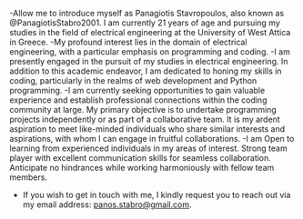  -Allow me to introduce myself as Panagiotis Stavropoulos, also known as @PanagiotisStabro2001. I am currently 21 years of age and pursuing my studies in the field of electrical engineering at the University of West Attica in Greece.
 -My profound interest lies in the domain of electrical engineering, with a particular emphasis on programming and coding.
 -I am presently engaged in the pursuit of my studies in electrical engineering. In addition to this academic endeavor, I am dedicated to honing my skills in coding, particularly in the realms of web development and Python programming.
 -I am currently seeking opportunities to gain valuable experience and establish professional connections within the coding community at large. My primary objective is to undertake programming projects independently or as part of a collaborative team. It is my ardent aspiration to meet like-minded individuals who share similar interests and aspirations, with whom I can engage in fruitful collaborations.
 -I am Open to learning from experienced individuals in my areas of interest. Strong team player with excellent communication skills for seamless collaboration. Anticipate no hindrances while working harmoniously with fellow team members.
 - If you wish to get in touch with me, I kindly request you to reach out via my email address: panos.stabro@gmail.com.

